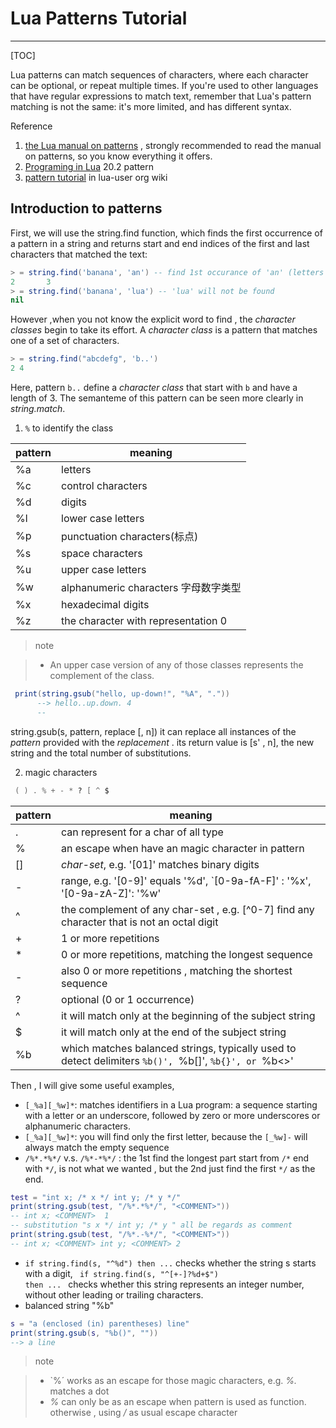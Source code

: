 # Lua Patterns Tutorial
---
[TOC]

Lua patterns can match sequences of characters, where each character can be optional, or repeat multiple times. If you're used to other languages that have regular expressions to match text, remember that Lua's pattern matching is not the same: it's more limited, and has different syntax.

Reference


1. [the Lua manual on patterns](http://www.lua.org/manual/5.1/manual.html#5.4.1) , strongly recommended to read the manual on patterns, so you know everything it offers.
2. [Programing in Lua](http://www.lua.org/pil/20.2.html) 20.2 pattern
3. [pattern tutorial](http://lua-users.org/wiki/PatternsTutorial) in lua-user org wiki

## Introduction to patterns

First, we will use the string.find function, which finds the first occurrence of a pattern in a string and returns start and end indices of the first and last characters that matched the text:
```lua
> = string.find('banana', 'an') -- find 1st occurance of 'an' (letters are matched literally) , return first and last indice of the matched char 
2       3
> = string.find('banana', 'lua') -- 'lua' will not be found
nil
```

However ,when you not know the explicit word to find , the _character classes_ begin to take its effort.  A _character class_ is a pattern that matches one of a set of characters.
```lua
> = string.find("abcdefg", 'b..')
2 4
```

Here, pattern `b..` define a _character class_ that start with `b` and have a length of 3. The semanteme of this pattern can be seen more clearly in _string.match_.

1. `%` to identify the class


| pattern    |  meaning      
 ------      | -------       
|  %a        | letters        
|  %c        | control characters 
| %d  | digits     
| %l  | lower case letters 
| %p  | punctuation characters(标点) 
| %s  | space characters 
| %u  | upper case letters 
| %w  | alphanumeric characters 字母数字类型 
| %x  | hexadecimal digits 
| %z  | the character with representation 0 |

>note

>- An upper case version of any of those classes represents the complement of the class.

```lua
 print(string.gsub("hello, up-down!", "%A", "."))
      --> hello..up.down. 4
      -- 
```

string.gsub(s, pattern, replace [, n]) 
it can replace all instances of the _pattern_ provided with the _replacement_ .
its return value is [s' , n], the new string and the total number of substitutions.

2. magic characters
```lua
 ( ) . % + - * ? [ ^ $
```

| pattern    |  meaning      
 ------      | -------       
| .   | can represent for a char of all type
| %   | an escape when have an magic character in pattern
| []  | _char-set_,  e.g. '[01]' matches binary digits
| -   | range, e.g. '[0-9]' equals '%d', `[0-9a-fA-F]' : '%x', '[0-9a-zA-Z]': '%w' 
| ^   | the complement of any char-set , e.g. [^0-7] find any character that is not an octal digit 
| +   | 1 or more repetitions
| *   | 0 or more repetitions, matching the longest sequence
| -   | also 0 or more repetitions , matching the shortest sequence
| ?   | optional (0 or 1 occurrence)
| ^   | it will match only at the beginning of the subject string
| $   | it will match only at the end of the subject string
| %b  | which matches balanced strings, typically used to detect delimiters `%b()', `%b[]', `%b{}', or `%b<>'

Then , I will give some useful examples,
- `[_%a][_%w]*`:  matches identifiers in a Lua program: a sequence starting with a letter or an underscore, followed by zero or more underscores or alphanumeric characters.
- `[_%a][_%w]*`: you will find only the first letter, because the `[_%w]-` will always match the empty sequence
- `/%*.*%*/` v.s. `/%*-*%*/` : the 1st find the longest part start from `/*`  end with `*/`, is not what we wanted , but the 2nd just find the first `*/` as the end.

```lua
test = "int x; /* x */ int y; /* y */"
print(string.gsub(test, "/%*.*%*/", "<COMMENT>"))
-- int x; <COMMENT>  1
-- substitution "s x */ int y; /* y " all be regards as comment
print(string.gsub(test, "/%*.-%*/", "<COMMENT>"))
-- int x; <COMMENT> int y; <COMMENT> 2
```
- <code>if string.find(s, "^%d") then ...</code> checks whether the string s starts with a digit, <code> if string.find(s, "^[+-]?%d+$") then ... </code> checks whether this string represents an integer number, without other leading
or trailing characters.
- balanced string "%b"

```lua
s = "a (enclosed (in) parentheses) line"
print(string.gsub(s, "%b()", "")) 
--> a line
```

>note

> -  `%´ works as an escape for those magic characters, e.g. _%._ matches a dot 
> -  _%_ can only be as an escape when pattern is used as function. otherwise , using _/_ as usual escape character
  